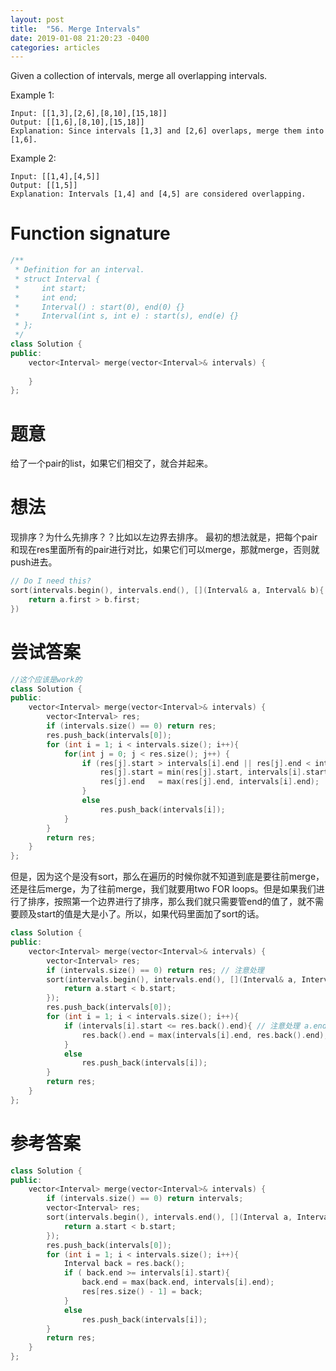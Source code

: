 ```yaml
---
layout: post
title:  "56. Merge Intervals"
date: 2019-01-08 21:20:23 -0400
categories: articles
---
```

Given a collection of intervals, merge all overlapping intervals.

Example 1:
```
Input: [[1,3],[2,6],[8,10],[15,18]]
Output: [[1,6],[8,10],[15,18]]
Explanation: Since intervals [1,3] and [2,6] overlaps, merge them into [1,6].
```
Example 2:
```
Input: [[1,4],[4,5]]
Output: [[1,5]]
Explanation: Intervals [1,4] and [4,5] are considered overlapping.
```
# Function signature
```c++
/**
 * Definition for an interval.
 * struct Interval {
 *     int start;
 *     int end;
 *     Interval() : start(0), end(0) {}
 *     Interval(int s, int e) : start(s), end(e) {}
 * };
 */
class Solution {
public:
    vector<Interval> merge(vector<Interval>& intervals) {
        
    }
};
```
# 题意
给了一个pair的list，如果它们相交了，就合并起来。
# 想法
现排序？为什么先排序？？比如以左边界去排序。
最初的想法就是，把每个pair和现在res里面所有的pair进行对比，如果它们可以merge，那就merge，否则就push进去。
```c++
// Do I need this?
sort(intervals.begin(), intervals.end(), [](Interval& a, Interval& b){
	return a.first > b.first;
})
```
# 尝试答案
```c++
//这个应该是work的
class Solution {
public:
    vector<Interval> merge(vector<Interval>& intervals) {
    	vector<Interval> res;
    	if (intervals.size() == 0) return res;
    	res.push_back(intervals[0]);
    	for (int i = 1; i < intervals.size(); i++){
    		for(int j = 0; j < res.size(); j++) {
    			if (res[j].start > intervals[i].end || res[j].end < intervals[i].start){
    				res[j].start = min(res[j].start, intervals[i].start);
    				res[j].end   = max(res[j].end, intervals[i].end);
    			}
    			else
    				res.push_back(intervals[i]);
    		}
    	}
    	return res;
    }
};
```
但是，因为这个是没有sort，那么在遍历的时候你就不知道到底是要往前merge，还是往后merge，为了往前merge，我们就要用two FOR loops。但是如果我们进行了排序，按照第一个边界进行了排序，那么我们就只需要管end的值了，就不需要顾及start的值是大是小了。所以，如果代码里面加了sort的话。

```c++
class Solution {
public:
    vector<Interval> merge(vector<Interval>& intervals) {
    	vector<Interval> res;
        if (intervals.size() == 0) return res; // 注意处理
    	sort(intervals.begin(), intervals.end(), [](Interval& a, Interval& b){
    		return a.start < b.start;
    	});
    	res.push_back(intervals[0]);
    	for (int i = 1; i < intervals.size(); i++){
    		if (intervals[i].start <= res.back().end){ // 注意处理 a.end == b.start 的情况
    			res.back().end = max(intervals[i].end, res.back().end);
    		}
    		else
    			res.push_back(intervals[i]);
    	}
        return res;
    }
};
```
# 参考答案
```c++
class Solution {
public:
    vector<Interval> merge(vector<Interval>& intervals) {
        if (intervals.size() == 0) return intervals;
        vector<Interval> res;
        sort(intervals.begin(), intervals.end(), [](Interval a, Interval b){
            return a.start < b.start;
        });
        res.push_back(intervals[0]);
        for (int i = 1; i < intervals.size(); i++){
            Interval back = res.back();
            if ( back.end >= intervals[i].start){
                back.end = max(back.end, intervals[i].end);
                res[res.size() - 1] = back;
            }
            else
                res.push_back(intervals[i]);
        }
        return res;
    }
};
```
